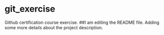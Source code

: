 # git_exercise
Github certification course exercise.
##I am editing the README file. Adding some more details about the project description.

